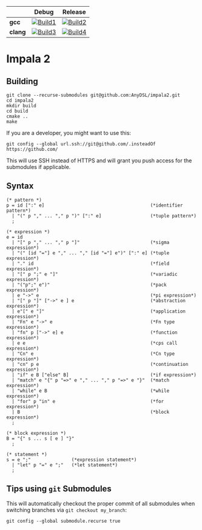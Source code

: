 |                   | Debug             | Release           |
|-------------------|-------------------|-------------------|
| **gcc**           | [![Build1][1]][5] | [![Build2][2]][5] |
| **clang**         | [![Build3][3]][5] | [![Build4][4]][5] |

[1]: https://travis-matrix-badges.herokuapp.com/repos/AnyDSL/impala2/branches/master/1
[2]: https://travis-matrix-badges.herokuapp.com/repos/AnyDSL/impala2/branches/master/2
[3]: https://travis-matrix-badges.herokuapp.com/repos/AnyDSL/impala2/branches/master/3
[4]: https://travis-matrix-badges.herokuapp.com/repos/AnyDSL/impala2/branches/master/4
[5]: https://travis-ci.org/AnyDSL/impala2/

# Impala 2

## Building

```
git clone --recurse-submodules git@github.com:AnyDSL/impala2.git
cd impala2
mkdir build
cd build
cmake ..
make
```

If you are a developer, you might want to use this:
```
git config --global url.ssh://git@github.com/.insteadOf https://github.com/
```
This will use SSH instead of HTTPS and will grant you push access for the submodules if applicable.

## Syntax

```ebnf
(* pattern *)
p = id [":" e]                                       (*identifier pattern*)
  | "(" p "," ... "," p ")" [":" e]                  (*tuple pattern*)
  ;

(* expression *)
e = id
  | "[" p "," ... "," p "]"                          (*sigma expression*)
  | "(" [id "="] e "," ... "," [id "="] e")" [":" e] (*tuple expression*)
  | "." id                                           (*field expression*)
  | "[" p ";" e "]"                                  (*variadic expression*)
  | "("p";" e")"                                     (*pack expression*)
  | e "->" e                                         (*pi expression*)
  | "[" p "]" ["->" e ] e                            (*abstraction expression*)
  | e"[" e "]"                                       (*application expression*)
  | "Fn" e "->" e                                    (*Fn type expression*)
  | "fn" p ["->" e] e                                (*function expression*)
  | e e                                              (*cps call expression*)
  | "Cn" e                                           (*Cn type expression*)
  | "cn" p e                                         (*continuation expression*)
  | "if" e B ["else" B]                              (*if expression*)
  | "match" e "{" p "=>" e "," ... "," p "=>" e "}"  (*match expression*)
  | "while" e B                                      (*while expression*)
  | "for" p "in" e                                   (*for expression*)
  | B                                                (*block expression*)
  ;

(* block expression *)
B = "{" s ... s [ e ] "}"
  ;

(* statement *)
s = e ";"               (*expression statement*)
  | "let" p "=" e ";"   (*let statement*)
  ;
```

## Tips using ```git``` Submodules

This will automatically checkout the proper commit of all submodules when switching branches via ```git checkout my_branch```:
```
git config --global submodule.recurse true
```

